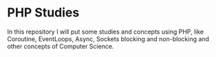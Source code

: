 # PHP Studies

In this repository I will put some studies and concepts using PHP, like Coroutine, EventLoops, Async, Sockets blocking and non-blocking and other concepts of Computer Science.